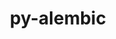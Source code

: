 ---
title: "py-alembic"
layout: cache
categories: [package, develop]
meta: {"compilers": ["gcc@=11.4.0", "gcc@=9.4.0", "oneapi@=2024.2.1"], "num_specs": 18, "num_specs_by_stack": {"e4s": 4, "e4s-neoverse-v2": 5, "e4s-neoverse_v1": 3, "e4s-oneapi": 5, "e4s-power": 1, "root": 18}, "oss": ["ubuntu20.04", "ubuntu22.04"], "platforms": ["linux"], "stacks": ["e4s", "e4s-neoverse-v2", "e4s-neoverse_v1", "e4s-oneapi", "e4s-power", "root"], "targets": ["neoverse_v1", "neoverse_v2", "ppc64le", "x86_64_v3"], "versions": ["1.5.5"]}
spec_details: [{"compiler": "gcc@=11.4.0", "hash": "35gkun7cjjx47mlvzugkpqtkz7h2puku", "os": "ubuntu22.04", "platform": "linux", "size": "-", "stacks": ["e4s", "root"], "target": "x86_64_v3", "variants": ["build_system=python_pip"], "versions": ["1.5.5"]}, {"compiler": "gcc@=11.4.0", "hash": "4osklztf2gpa4u26j3evg4ue2wxin4fi", "os": "ubuntu22.04", "platform": "linux", "size": "-", "stacks": ["e4s-neoverse-v2", "root"], "target": "neoverse_v2", "variants": ["build_system=python_pip"], "versions": ["1.5.5"]}, {"compiler": "gcc@=9.4.0", "hash": "6kpapo2bxqo4jxgp2jzj2m2s3xhwgtua", "os": "ubuntu20.04", "platform": "linux", "size": "-", "stacks": ["e4s-power", "root"], "target": "ppc64le", "variants": ["build_system=python_pip"], "versions": ["1.5.5"]}, {"compiler": "oneapi@=2024.2.1", "hash": "6pdgvsfq7odwiqlil7ivtqjpibnuwrml", "os": "ubuntu22.04", "platform": "linux", "size": "-", "stacks": ["e4s-oneapi", "root"], "target": "x86_64_v3", "variants": ["build_system=python_pip"], "versions": ["1.5.5"]}, {"compiler": "gcc@=11.4.0", "hash": "akulqga5a44y73ht6dt2cuckbbcwqbm3", "os": "ubuntu22.04", "platform": "linux", "size": "-", "stacks": ["e4s", "root"], "target": "x86_64_v3", "variants": ["build_system=python_pip"], "versions": ["1.5.5"]}, {"compiler": "gcc@=11.4.0", "hash": "buno6nbchvhztxggmaiqrzbs6fz4bs4f", "os": "ubuntu22.04", "platform": "linux", "size": "-", "stacks": ["e4s", "root"], "target": "x86_64_v3", "variants": ["build_system=python_pip"], "versions": ["1.5.5"]}, {"compiler": "oneapi@=2024.2.1", "hash": "ck6uebrg4fye657pcm7nwmaxuc5e5aoz", "os": "ubuntu22.04", "platform": "linux", "size": "-", "stacks": ["e4s-oneapi", "root"], "target": "x86_64_v3", "variants": ["build_system=python_pip"], "versions": ["1.5.5"]}, {"compiler": "gcc@=11.4.0", "hash": "iixpbslfdnvvcqgt6pwiiyomf3qlzg75", "os": "ubuntu22.04", "platform": "linux", "size": "-", "stacks": ["e4s-neoverse_v1", "root"], "target": "neoverse_v1", "variants": ["build_system=python_pip"], "versions": ["1.5.5"]}, {"compiler": "gcc@=11.4.0", "hash": "io2dr3w4hcbdbselifmabeis4r6gihhm", "os": "ubuntu22.04", "platform": "linux", "size": "-", "stacks": ["e4s-neoverse-v2", "root"], "target": "neoverse_v2", "variants": ["build_system=python_pip"], "versions": ["1.5.5"]}, {"compiler": "gcc@=11.4.0", "hash": "j57tivrzeff5jy35el5crk27kyzexa35", "os": "ubuntu22.04", "platform": "linux", "size": "-", "stacks": ["e4s", "root"], "target": "x86_64_v3", "variants": ["build_system=python_pip"], "versions": ["1.5.5"]}, {"compiler": "oneapi@=2024.2.1", "hash": "l576pdliliywlnlgblwszq7vo5nuwllx", "os": "ubuntu22.04", "platform": "linux", "size": "-", "stacks": ["e4s-oneapi", "root"], "target": "x86_64_v3", "variants": ["build_system=python_pip"], "versions": ["1.5.5"]}, {"compiler": "gcc@=11.4.0", "hash": "lriqss6fyunh7xok6mliqizv5b2fdm36", "os": "ubuntu22.04", "platform": "linux", "size": "-", "stacks": ["e4s-neoverse-v2", "root"], "target": "neoverse_v2", "variants": ["build_system=python_pip"], "versions": ["1.5.5"]}, {"compiler": "gcc@=11.4.0", "hash": "mgd7ckhet3gajwv5r6o7qv6vyxl4uqsh", "os": "ubuntu22.04", "platform": "linux", "size": "-", "stacks": ["e4s-neoverse_v1", "root"], "target": "neoverse_v1", "variants": ["build_system=python_pip"], "versions": ["1.5.5"]}, {"compiler": "gcc@=11.4.0", "hash": "nv5qvbgasxil5vsstrlsa3rvtiujxnoi", "os": "ubuntu22.04", "platform": "linux", "size": "-", "stacks": ["e4s-neoverse_v1", "root"], "target": "neoverse_v1", "variants": ["build_system=python_pip"], "versions": ["1.5.5"]}, {"compiler": "gcc@=11.4.0", "hash": "pvoq4a7plhhk35pcemtr4z6u2vgg3h2t", "os": "ubuntu22.04", "platform": "linux", "size": "-", "stacks": ["e4s-neoverse-v2", "root"], "target": "neoverse_v2", "variants": ["build_system=python_pip"], "versions": ["1.5.5"]}, {"compiler": "oneapi@=2024.2.1", "hash": "qeifn5iialzjlethqsynuxvsdf7wkbth", "os": "ubuntu22.04", "platform": "linux", "size": "-", "stacks": ["e4s-oneapi", "root"], "target": "x86_64_v3", "variants": ["build_system=python_pip"], "versions": ["1.5.5"]}, {"compiler": "gcc@=11.4.0", "hash": "qxqmf34hyrrfvdf5h2bla3ufs4dajp3k", "os": "ubuntu22.04", "platform": "linux", "size": "-", "stacks": ["e4s-neoverse-v2", "root"], "target": "neoverse_v2", "variants": ["build_system=python_pip"], "versions": ["1.5.5"]}, {"compiler": "oneapi@=2024.2.1", "hash": "tgay2mepc7kt25vouzbcqmgx33go2djm", "os": "ubuntu22.04", "platform": "linux", "size": "-", "stacks": ["e4s-oneapi", "root"], "target": "x86_64_v3", "variants": ["build_system=python_pip"], "versions": ["1.5.5"]}]
---